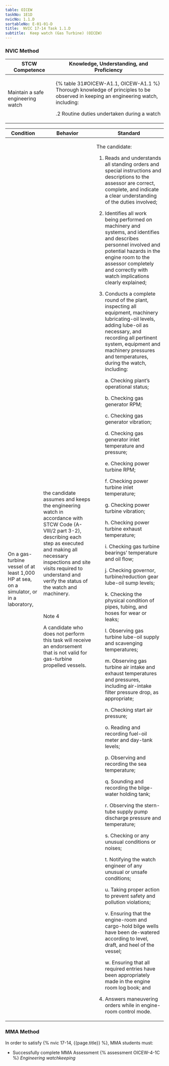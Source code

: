 ```yaml
---
table: OICEW
taskNo: 1E1D
nvicNo: 1.1.D 
sortableNo: E-01-01-D
title:  NVIC 17-14 Task 1.1.D 
subtitle:  Keep watch (Gas Turbine) (OICEW)
---
```






### NVIC Method

<a style="display:none;" onclick="togglevisibility('nvic_methods')" >Show NVIC method.</a>

<div id='nvic_methods' class='show'>

<table>
<thead>
<tr>
<th class='forty'> STCW Competence </th>
<th class='sixty'> Knowledge, Understanding, and Proficiency </th>
</tr>
</thead>

<tbody>
<tr><td markdown='1'>

Maintain a safe engineering watch

</td><td markdown='1'>

{% table 31#OICEW-A1.1, OICEW-A1.1 %} Thorough knowledge of principles to be observed in keeping an engineering watch, including: 

.2  Routine duties undertaken during a watch

</td></tr>


</tbody>
</table>


<table>
<thead>
<tr><th class='twenty'>  Condition </th><th class='twenty'> Behavior </th><th  class='sixty'>Standard </th></tr>
</thead>
<tbody >



<tr><td markdown='1'>

On a gas-turbine vessel of at least 1,000 HP at sea, on a simulator, or in a laboratory,

</td><td markdown='1'>

the candidate assumes and keeps the engineering watch in accordance with STCW Code (A-VIII/2 part 3-2), describing each step as executed and making all necessary inspections and site visits required to understand and verify the status of the watch and machinery.

<br>

<div class="tooltip" markdown='1'>

Note 4

A candidate who does not perform this task will receive an endorsement that is not valid for gas-turbine propelled vessels.

</div>


</td><td markdown='1'>

The candidate:

1. Reads and understands all standing orders and special instructions and descriptions to the assessor are correct, complete, and indicate a clear understanding of the duties involved;

2. Identifies all work being performed on machinery and systems, and identifies and describes personnel involved and potential hazards in the engine room to the assessor completely and correctly with watch implications clearly explained;

3. Conducts a complete round of the plant, inspecting all equipment, machinery lubricating-oil levels, adding lube-oil as necessary, and recording all pertinent system, equipment and machinery pressures and temperatures, during the watch, including:

     a. Checking plant’s operational status;

     b. Checking gas generator RPM;

     c. Checking gas generator vibration;

     d. Checking gas generator inlet temperature and pressure;

     e. Checking power turbine RPM;

     f. Checking power turbine inlet temperature;

     g. Checking power turbine vibration;

     h. Checking power turbine exhaust temperature;

     i. Checking gas turbine bearings’ temperature and oil flow;

     j. Checking governor, turbine/reduction gear lube-oil sump levels;

     k. Checking the physical condition of pipes, tubing, and hoses for wear or leaks;

     l. Observing gas turbine lube-oil supply and scavenging temperatures;

     m. Observing gas turbine air intake and exhaust temperatures and pressures, including air-intake filter pressure drop, as appropriate;

     n. Checking start air pressure;

     o. Reading and recording fuel-oil meter and day-tank levels;

     p. Observing and recording the sea temperature;

     q. Sounding and recording the bilge-water holding tank;

     r. Observing the stern-tube supply pump discharge pressure and temperature;

     s. Checking or any unusual conditions or noises;

     t. Notifying the watch engineer of any unusual or unsafe conditions;

     u. Taking proper action to prevent safety and pollution violations;

     v. Ensuring that the engine-room and cargo-hold bilge wells have been de-watered according to level, draft, and heel of the vessel;

     w. Ensuring that all required entries have been appropriately made in the engine room log book; and

4. Answers maneuvering orders while in engine-room control mode.

</td></tr>
</tbody>
</table>
</div>


### MMA Method

In order to satisfy  {% nvic 17-14, {{page.title}}  %}, MMA students must:

* Successfully complete MMA Assessment {% assessment OICEW-4-1C %} *Engineering watchkeeping*